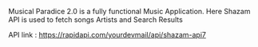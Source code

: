 Musical Paradice 2.0 is a fully functional Music Application.
Here Shazam API is used to fetch songs Artists and Search Results

API link : https://rapidapi.com/yourdevmail/api/shazam-api7
